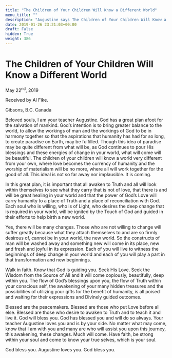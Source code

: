```yaml
---
title: "The Children of Your Children Will Know a Different World"
menu_title: ""
description: "Augustine says The Children of Your Children Will Know a Different World"
date: 2019-01-26 23:21:03+00:00
draft: False
hidden: True
weight: 386
---
```

# The Children of Your Children Will Know a Different World

May 22<sup>nd</sup>, 2019

Received by Al Fike.

Gibsons, B.C. Canada 



Beloved souls, I am your teacher Augustine. God has a great plan afoot for the salvation of mankind. God’s intention is to bring greater balance to the world, to allow the workings of man and the workings of God to be in harmony together so that the aspirations that humanity has had for so long, to create paradise on Earth, may be fulfilled. Though this idea of paradise may be quite different from what will be, as God continues to pour His blessings and these energies of change in your world, what will come will be beautiful. The children of your children will know a world very different from your own, where love becomes the currency of humanity and the worship of materialism will be no more, where all will work together for the good of all. This ideal is not so far away nor implausible. It is coming.
In this great plan, it is important that all awaken to Truth and all will look within themselves to see what they carry that is not of love, that there is and will be great healing in your world and that the power of God’s Love will carry humanity to a place of Truth and a place of reconciliation with God. Each soul who is willing, who is of Light, who desires the deep change that is required in your world, will be ignited by the Touch of God and guided in their efforts to help birth a new world.
Yes, there will be many changes. Those who are not willing to change will suffer greatly because what they attach themselves to and are so firmly desirous of, cannot be in your world, the new world. So the constructs of man will be washed away and something new will come in its place, new and fresh and joyful in its expression. Each of you will live to witness the beginnings of deep change in your world and each of you will play a part in that transformation and new beginnings.
Walk in faith. Know that God is guiding you. Seek His Love. Seek the Wisdom from the Source of All and it will come copiously, beautifully, deep within you. The flow of God’s blessings upon you, the flow of Truth within your conscious self, the awakening of your many hidden treasures and the possibilities of utilizing your gifts for the benefit of humanity, is all poised and waiting for their expressions and Divinely guided outcomes.
Blessed are the peacemakers. Blessed are those who put Love before all else. Blessed are those who desire to awaken to Truth and to teach it and live it. God will bless you. God has blessed you and will do so always. Your teacher Augustine loves you and is by your side. No matter what may come, know that I am with you and many are who will assist you upon this journey, this awakening, these changes. Much will come. Have faith, be strong within your soul and come to know your true selves, which is your soul.

God bless you. Augustine loves you. God bless you.
